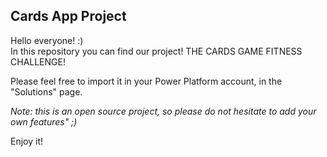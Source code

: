 ## Cards App Project

Hello everyone! :) \
In this repository you can find our project! THE CARDS GAME FITNESS CHALLENGE!

Please feel free to import it in your Power Platform account, in the "Solutions" page.

*Note: this is an open source project, so please do not hesitate to add your own features" ;)*

Enjoy it! 
